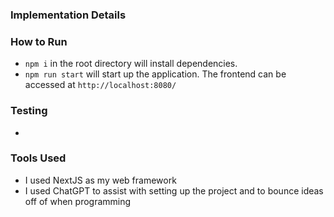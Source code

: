 ### Implementation Details
### How to Run
- `npm i` in the root directory will install dependencies.
- `npm run start` will start up the application. The frontend can be accessed at `http://localhost:8080/`
### Testing
- 
### Tools Used
- I used NextJS as my web framework
- I used ChatGPT to assist with setting up the project and to bounce ideas off of when programming
